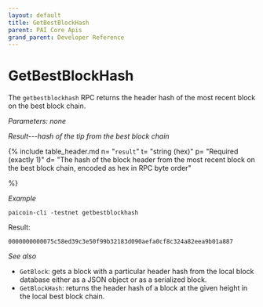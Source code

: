 ```yaml
---
layout: default
title: GetBestBlockHash
parent: PAI Core Apis
grand_parent: Developer Reference
---
```


GetBestBlockHash
========================

The `getbestblockhash` RPC returns the header hash of the most recent block on the best block chain.

*Parameters: none*

*Result---hash of the tip from the best block chain*

{% include table_header.md
  n= "`result`"
  t= "string (hex)"
  p= "Required<br>(exactly 1)"
  d= "The hash of the block header from the most recent block on the best block chain, encoded as hex in RPC byte order"

%}

*Example*

```
paicoin-cli -testnet getbestblockhash
```

Result:

```
0000000000075c58ed39c3e50f99b32183d090aefa0cf8c324a82eea9b01a887
```

*See also*

* `GetBlock`: gets a block with a particular header hash from the local block database either as a JSON object or as a serialized block.
* `GetBlockHash`: returns the header hash of a block at the given height in the local best block chain.

